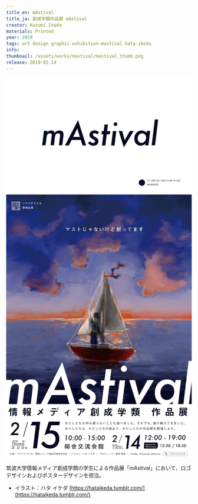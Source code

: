 ```yaml
---
title_en: mAstival
title_ja: 創成学類作品展 mAstival
creator: Kazumi Inada
materials: Printed
year: 2019
tags: art design graphic exhibition-mastival hata-ikeda
info: 
thumbnail: /assets/works/mastival/mastival_thumb.png
release: 2019-02-14
---
```


![](/assets/works/mastival/mastival_logo.png)
![](/assets/works/mastival/mastival_poster.jpg)

筑波大学情報メディア創成学類の学生による作品展「mAstival」において、ロゴデザインおよびポスターデザインを担当。

- イラスト：ハタ イケダ [https://hataikeda.tumblr.com/](https://hataikeda.tumblr.com/)
